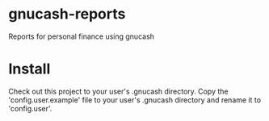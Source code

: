 # gnucash-reports

Reports for personal finance using gnucash

# Install

Check out this project to your user's .gnucash directory. 
Copy the 'config.user.example' file to your user's .gnucash directory and rename it to 'config.user'.
